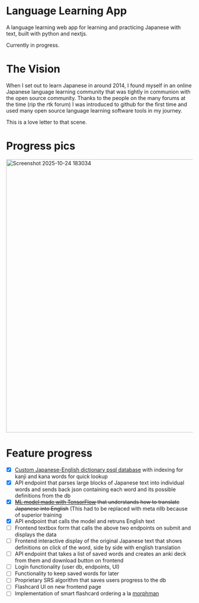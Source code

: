 # Language Learning App

A language learning web app for learning and practicing Japanese with text, built with python and nextjs.

Currently in progress.

# The Vision

When I set out to learn Japanese in around 2014, I found myself in an online Japanese language learning community that was tightly in communion with the open source community. Thanks to the people on the many forums at the time (rip the rtk forum) I was introduced to github for the first time and used many open source language learning software tools in my journey.

This is a love letter to that scene.

# Progress pics

<img width="823" height="738" alt="Screenshot 2025-10-24 183034" src="https://github.com/user-attachments/assets/5f1a5f70-0077-4d2d-9038-44270251b085" />


# Feature progress

- [x] [Custom Japanese-English dictionary psql database](https://github.com/helboi4/japanese-dict-db) with indexing for kanji and kana words for quick lookup
- [x] API endpoint that parses large blocks of Japanese text into individual words and sends back json containing each word and its possible definitions from the db
- [x] ~~[ML model made with TensorFlow](https://github.com/helboi4/tensorflow-translation-model/tree/main) that understands how to translate Japanese into English~~ (This had to be replaced with meta nllb because of superior training
- [x] API endpoint that calls the model and retruns English text
- [ ] Frontend textbox form that calls the above two endpoints on submit and displays the data
- [ ] Frontend interactive display of the original Japanese text that shows definitions on click of the word, side by side with english translation
- [ ] API endpoint that takes a list of saved words and creates an anki deck from them and download button on frontend
- [ ] Login functionality (user db, endpoints, UI)
- [ ] Functionality to keep saved words for later
- [ ] Proprietary SRS algorithm that saves users progress to the db
- [ ] Flashcard UI on new frontend page
- [ ] Implementation of smart flashcard ordering a la [morphman](https://github.com/kaegi/MorphMan)
